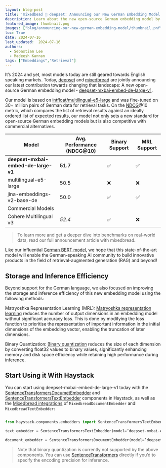 ```yaml
---
layout: blog-post
title: 'mixedbead 🤝 deepset: Announcing our New German Embedding Model'
description: Learn about the new open-source German embedding model by deepset and mixedbread.ai
featured_image: thumbnail.png
images: ["blog/announcing-our-new-german-embedding-model/thumbnail.pnf"]
toc: True
date: 2024-07-16
last_updated:  2024-07-16
authors:
  - Sebastian Lee
  - Madeesh Kannan
tags: ["Embeddings","Retrieval"]
---	
```


It’s 2024 and yet, most models today are still geared towards English speaking markets. Today, [deepset](https://deepset.ai) and [mixedbread](https://www.mixedbread.ai/) are jointly announcing our latest contribution towards changing that landscape: A new open-source German embedding model - [deepset-mxbai-embed-de-large-v1](https://huggingface.co/mixedbread-ai/deepset-mxbai-embed-de-large-v1).

  

Our model is based on [intfloat/multilingual-e5-large](https://huggingface.co/intfloat/multilingual-e5-large) and was fine-tuned on 30+ million pairs of German data for retrieval tasks. On the [NDCG](https://www.evidentlyai.com/ranking-metrics/ndcg-metric)@10 metric, which compares the list of retrieval results against an ideally ordered list of expected results, our model not only sets a new standard for open-source German embedding models but is also competitive with commercial alternatives.

  

|Model|Avg. Performance (NDCG@10)|Binary Support|MRL Support|
|-|-|-|-|
|**deepset-mxbai-embed-de-large-v1**|**51.7**|✅|✅|
|multilingual-e5-large|50.5|❌|❌|
|jina-embeddings-v2-base-de|50.0|✅|✅|
|Commercial Models|
|Cohere Multilingual v3| *52.4* |✅|❌|

  

> To learn more and get a deeper dive into benchmarks on real-world data, read our full announcement article with mixedbread.

Like our influential [German BERT model](https://www.deepset.ai/german-bert), we hope that this state-of-the-art model will enable the German-speaking AI community to build innovative products in the field of retrieval-augmented generation (RAG) and beyond!

  

## Storage and Inference Efficiency

  

Beyond support for the German language, we also focused on improving the storage and inference efficiency of this new embedding model using the following methods:

  

Matryoshka Representation Learning (MRL):  [Matryoshka representation learning](https://huggingface.co/blog/matryoshka) reduces the number of output dimensions in an embedding model without significant accuracy loss. This is done by modifying the loss function to prioritise the representation of important information in the initial dimensions of the embedding vector, enabling the truncation of later dimensions.

  

Binary Quantization:  [Binary quantization](https://huggingface.co/blog/embedding-quantization)  reduces the size of each dimension by converting float32 values to binary values, significantly enhancing memory and disk space efficiency while retaining high performance during inference.

  
  

## Start Using it With Haystack

  

You can start using deepset-mxbai-embed-de-large-v1 today with the [SentenceTransformersDocumetEmbedder](https://docs.haystack.deepset.ai/docs/sentencetransformersdocumentembedder) and [SentenceTransformersTextEmbedder](https://docs.haystack.deepset.ai/docs/sentencetransformerstextembedder) components in Haystack, as well as the [Mixedbread integrations](https://haystack.deepset.ai/integrations/mixedbread-ai) of `MixedbreadDocumentEmbedder` and `MixedbreadTextEmbedder`:

  

```python

from haystack.components.embedders import SentenceTransformersTextEmbedder, SentenceTransformersDocumentEmbedder

text_embedder = SentenceTransformersTextEmbedder(model=’deepset-mxbai-embed-de-large-v1’)

document_embedder = SentenceTransformersDocumentEmbedder(model=’deepset-mxbai-embed-de-large-v1’)
```


> Note that binary quantization is currently not supported by the above components. You can use [SentenceTransformers](https://sbert.net/examples/applications/embedding-quantization/README.html?highlight=binary#binary-quantization-in-sentence-transformers) directly if you’d to specify the encoding precision for inference.